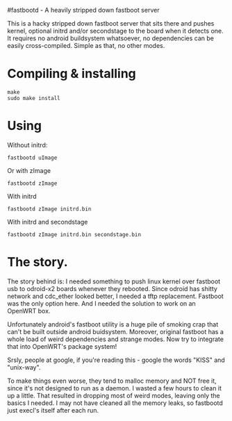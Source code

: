 #fastbootd - A heavily stripped down fastboot server

This is a hacky stripped down fastboot server that sits there and pushes kernel, optional initrd 
and/or secondstage to the board when it detects one. It requires no android buildsystem whatsoever, 
no dependencies can be easily cross-compiled.
Simple as that, no other modes. 


# Compiling & installing

```
make
sudo make install
```

# Using

Without initrd:

```
fastbootd uImage
```

Or with zImage
```
fastbootd zImage
```

With initrd
```
fastbootd zImage initrd.bin
```

With initrd and secondstage
```
fastbootd zImage initrd.bin secondstage.bin
```

# The story. 

The story behind is: I needed something to push linux kernel over fastboot usb to 
odroid-x2 boards whenever they rebooted. Since odroid has shitty network and cdc_ether looked better,
I needed a tftp replacement. Fastboot was the only option here. And I needed the solution to work on an
OpenWRT box. 

Unfortunately android's fastboot utility is a huge pile of smoking crap that can't be
built outside android buidsystem. Moreover, original fastboot has a whole load of weird dependencies 
and strange modes. Now try to integrate that into OpenWRT's package system!

Srsly, people at google, if you're reading this - google the words "KISS" and "unix-way". 

To make things even worse, they tend to malloc memory and NOT free it, since it's not designed to 
run as a daemon. I wasted a few hours to clean it up a little. That resulted in dropping most of 
weird modes, leaving only the basics I needed. I may not have cleaned all the memory leaks, so fastbootd
just execl's itself after each run.  
 


 